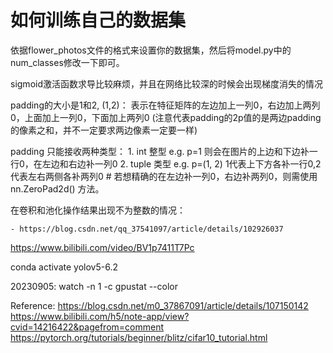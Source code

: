 
# 如何训练自己的数据集
依据flower_photos文件的格式来设置你的数据集，然后将model.py中的num_classes修改一下即可。


sigmoid激活函数求导比较麻烦，并且在网络比较深的时候会出现梯度消失的情况


padding的大小是1和2, (1,2)：
    表示在特征矩阵的左边加上一列0，右边加上两列0，上面加上一列0，下面加上两列0
    (注意代表padding的2p值的是两边padding的像素之和，并不一定要求两边像素一定要一样)

padding 只能接收两种类型：
    1. int 整型
        e.g. p=1
        则会在图片的上边和下边补一行0，在左边和右边补一列0
    2. tuple 类型
        e.g. p=(1, 2)
        1代表上下方各补一行0,2代表左右两侧各补两列0
        # 若想精确的在左边补一列0，右边补两列0，则需使用 nn.ZeroPad2d() 方法。
        
        
在卷积和池化操作结果出现不为整数的情况：

    - https://blog.csdn.net/qq_37541097/article/details/102926037


https://www.bilibili.com/video/BV1p7411T7Pc


conda activate yolov5-6.2

20230905:
    watch -n 1 -c gpustat --color 
    



Reference:
https://blog.csdn.net/m0_37867091/article/details/107150142
https://www.bilibili.com/h5/note-app/view?cvid=14216422&pagefrom=comment
https://pytorch.org/tutorials/beginner/blitz/cifar10_tutorial.html

